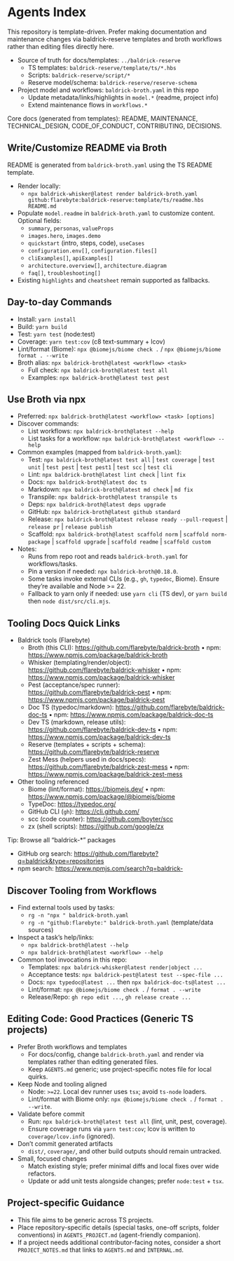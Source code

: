 # Agents Index

This repository is template-driven. Prefer making documentation and
maintenance changes via baldrick-reserve templates and broth workflows rather
than editing files directly here.

-   Source of truth for docs/templates: `../baldrick-reserve`
    -   TS templates: `baldrick-reserve/template/ts/*.hbs`
    -   Scripts: `baldrick-reserve/script/*`
    -   Reserve model/schema: `baldrick-reserve/reserve-schema`
-   Project model and workflows: `baldrick-broth.yaml` in this repo
    -   Update metadata/links/highlights in `model.*` (readme, project info)
    -   Extend maintenance flows in `workflows.*`

Core docs (generated from templates): README, MAINTENANCE, TECHNICAL\_DESIGN,
CODE\_OF\_CONDUCT, CONTRIBUTING, DECISIONS.

## Write/Customize README via Broth

README is generated from `baldrick-broth.yaml` using the TS README template.

-   Render locally:
    -   `npx baldrick-whisker@latest render baldrick-broth.yaml
        github:flarebyte:baldrick-reserve:template/ts/readme.hbs README.md`
-   Populate `model.readme` in `baldrick-broth.yaml` to customize content.
    Optional fields:
    -   `summary`, `personas`, `valueProps`
    -   `images.hero`, `images.demo`
    -   `quickstart` (intro, steps, code), `useCases`
    -   `configuration.env[]`, `configuration.files[]`
    -   `cliExamples[]`, `apiExamples[]`
    -   `architecture.overview[]`, `architecture.diagram`
    -   `faq[]`, `troubleshooting[]`
-   Existing `highlights` and `cheatsheet` remain supported as fallbacks.

## Day-to-day Commands

-   Install: `yarn install`
-   Build: `yarn build`
-   Test: `yarn test` (node:test)
-   Coverage: `yarn test:cov` (c8 text-summary + lcov)
-   Lint/format (Biome): `npx @biomejs/biome check .` / `npx @biomejs/biome
    format . --write`
-   Broth alias: `npx baldrick-broth@latest <workflow> <task>`
    -   Full check: `npx baldrick-broth@latest test all`
    -   Examples: `npx baldrick-broth@latest test pest`

## Use Broth via npx

-   Preferred: `npx baldrick-broth@latest <workflow> <task> [options]`
-   Discover commands:
    -   List workflows: `npx baldrick-broth@latest --help`
    -   List tasks for a workflow: `npx baldrick-broth@latest <workflow> --help`
-   Common examples (mapped from `baldrick-broth.yaml`):
    -   Test: `npx baldrick-broth@latest test all` | `test coverage` | `test
        unit` | `test pest` | `test pest1` | `test scc` | `test cli`
    -   Lint: `npx baldrick-broth@latest lint check` | `lint fix`
    -   Docs: `npx baldrick-broth@latest doc ts`
    -   Markdown: `npx baldrick-broth@latest md check` | `md fix`
    -   Transpile: `npx baldrick-broth@latest transpile ts`
    -   Deps: `npx baldrick-broth@latest deps upgrade`
    -   GitHub: `npx baldrick-broth@latest github standard`
    -   Release: `npx baldrick-broth@latest release ready --pull-request` |
        `release pr` | `release publish`
    -   Scaffold: `npx baldrick-broth@latest scaffold norm` | `scaffold
        norm-package` | `scaffold upgrade` | `scaffold readme` | `scaffold
        custom`
-   Notes:
    -   Runs from repo root and reads `baldrick-broth.yaml` for
        workflows/tasks.
    -   Pin a version if needed: `npx baldrick-broth@0.18.0`.
    -   Some tasks invoke external CLIs (e.g., `gh`, `typedoc`, Biome). Ensure
        they’re available and Node >= 22.
    -   Fallback to yarn only if needed: use `yarn cli` (TS dev), or `yarn
        build` then `node dist/src/cli.mjs`.

## Tooling Docs Quick Links

-   Baldrick tools (Flarebyte)
    -   Broth (this CLI): <https://github.com/flarebyte/baldrick-broth> • npm:
        <https://www.npmjs.com/package/baldrick-broth>
    -   Whisker (templating/render/object):
        <https://github.com/flarebyte/baldrick-whisker> • npm:
        <https://www.npmjs.com/package/baldrick-whisker>
    -   Pest (acceptance/spec runner):
        <https://github.com/flarebyte/baldrick-pest> • npm:
        <https://www.npmjs.com/package/baldrick-pest>
    -   Doc TS (typedoc/markdown):
        <https://github.com/flarebyte/baldrick-doc-ts>
        • npm: <https://www.npmjs.com/package/baldrick-doc-ts>
    -   Dev TS (markdown, release utils):
        <https://github.com/flarebyte/baldrick-dev-ts> • npm:
        <https://www.npmjs.com/package/baldrick-dev-ts>
    -   Reserve (templates + scripts + schema):
        <https://github.com/flarebyte/baldrick-reserve>
    -   Zest Mess (helpers used in docs/specs):
        <https://github.com/flarebyte/baldrick-zest-mess> • npm:
        <https://www.npmjs.com/package/baldrick-zest-mess>
-   Other tooling referenced
    -   Biome (lint/format): <https://biomejs.dev/> • npm:
        <https://www.npmjs.com/package/@biomejs/biome>
    -   TypeDoc: <https://typedoc.org/>
    -   GitHub CLI (`gh`): <https://cli.github.com/>
    -   scc (code counter): <https://github.com/boyter/scc>
    -   zx (shell scripts): <https://github.com/google/zx>

Tip: Browse all “baldrick-\*” packages

-   GitHub org search:
    <https://github.com/flarebyte?q=baldrick&type=repositories>
-   npm search: <https://www.npmjs.com/search?q=baldrick->

## Discover Tooling from Workflows

-   Find external tools used by tasks:
    -   `rg -n "npx " baldrick-broth.yaml`
    -   `rg -n "github:flarebyte:" baldrick-broth.yaml` (template/data sources)
-   Inspect a task’s help/links:
    -   `npx baldrick-broth@latest --help`
    -   `npx baldrick-broth@latest <workflow> --help`
-   Common tool invocations in this repo:
    -   Templates: `npx baldrick-whisker@latest render|object ...`
    -   Acceptance tests: `npx baldrick-pest@latest test --spec-file ...`
    -   Docs: `npx typedoc@latest ...` then `npx baldrick-doc-ts@latest ...`
    -   Lint/format: `npx @biomejs/biome check .` / `format . --write`
    -   Release/Repo: `gh repo edit ...`, `gh release create ...`

## Editing Code: Good Practices (Generic TS projects)

-   Prefer Broth workflows and templates
    -   For docs/config, change `baldrick-broth.yaml` and render via templates
        rather than editing generated files.
    -   Keep `AGENTS.md` generic; use project-specific notes file for local
        quirks.
-   Keep Node and tooling aligned
    -   Node: `>=22`. Local dev runner uses `tsx`; avoid `ts-node` loaders.
    -   Lint/format with Biome only: `npx @biomejs/biome check .` / `format . --write`.
-   Validate before commit
    -   Run: `npx baldrick-broth@latest test all` (lint, unit, pest, coverage).
    -   Ensure coverage runs via `yarn test:cov`; lcov is written to
        `coverage/lcov.info` (ignored).
-   Don’t commit generated artifacts
    -   `dist/`, `coverage/`, and other build outputs should remain untracked.
-   Small, focused changes
    -   Match existing style; prefer minimal diffs and local fixes over wide
        refactors.
    -   Update or add unit tests alongside changes; prefer `node:test` + `tsx`.

## Project-specific Guidance

-   This file aims to be generic across TS projects.
-   Place repository-specific details (special tasks, one-off scripts,
    folder conventions) in `AGENTS_PROJECT.md` (agent-friendly companion).
-   If a project needs additional contributor-facing notes, consider a
    short `PROJECT_NOTES.md` that links to `AGENTS.md` and `INTERNAL.md`.
